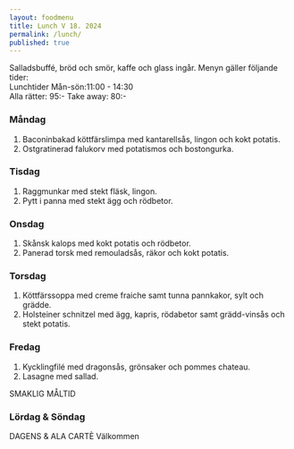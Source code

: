 ```yaml
---
layout: foodmenu
title: Lunch V 18. 2024
permalink: /lunch/
published: true
---
```

Salladsbuffé, bröd och smör, kaffe och glass ingår.
Menyn gäller följande tider:  
Lunchtider  Mån-sön:11:00 - 14:30  
Alla rätter: 95:- Take away: 80:-
                                
### Måndag

1. Baconinbakad köttfärslimpa med kantarellsås, lingon och kokt potatis.
2. Ostgratinerad falukorv med potatismos och bostongurka.

### Tisdag

1. Raggmunkar med stekt fläsk, lingon.
2. Pytt i panna med stekt ägg och rödbetor. 

### Onsdag

1. Skånsk kalops med kokt potatis och rödbetor.
2. Panerad torsk med remouladsås, räkor och kokt potatis.

### Torsdag

1. Köttfärssoppa med creme fraiche samt tunna pannkakor, sylt och grädde. 
2. Holsteiner schnitzel med ägg, kapris, rödabetor samt grädd-vinsås och stekt potatis.

### Fredag  

1. Kycklingfilé med dragonsås, grönsaker och pommes chateau.
2. Lasagne med sallad.

SMAKLIG MÅLTID  
### Lördag & Söndag 
DAGENS & ALA CARTÈ
Välkommen
    
       
    

   
    
   
     
